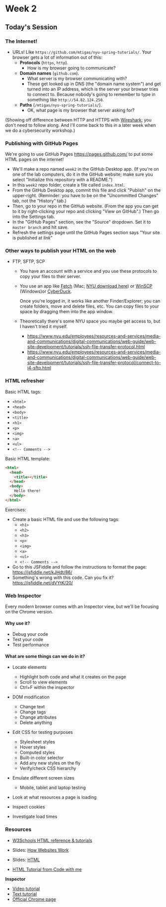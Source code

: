 # Week 2

## Today's Session

### The Internet!

* URLs! Like `https://github.com/mtigas/nyu-spring-tutorials/`. Your browser gets a lot of information out of this:
  * **Protocols** (`https`, `http`).  
    - How is my browser going to communicate?
  * **Domain names** (`github.com`).  
    - What server is my browser communicating with?  
    - These get looked up in DNS (the "domain name system") and get turned into an IP address, which is the server your browser tries to connect to. Because nobody's going to remember to type in something like `http://54.82.124.250`.
  * **Paths** (`/mtigas/nyu-spring-tutorials/`).  
    - OK, what page is my browser that server asking for?

(Showing off difference between HTTP and HTTPS with [Wireshark](https://www.wireshark.org); you don't need to follow along. And I'll come back to this in a later week when we do a cybersecurity workshop.)

### Publishing with GitHub Pages

We're going to use GitHub Pages https://pages.github.com/ to put some HTML pages on the internet!

* We'll make a repo named `week2` in the GitHub Desktop app. (If you're on one of the lab computers, do it in the GitHub website; make sure you select "Initialize this repository with a README.")
* In this `week2` repo folder, create a file called `index.html`.
* From the GitHub Desktop app, commit this file and click "Publish" on the upper-right. (Reminder: you have to be on the "Uncommitted Changes" tab, not the "History" tab.)
* Then, go to your repo in the GitHub website. (From the app you can get to it by right-clicking your repo and clicking "View on GitHub".) Then go into the Settings tab.
* In the "GitHub Pages" section, see the "Source" dropdown. Set it to `master branch` and hit save.
* Refresh the settings page until the GitHub Pages section says "Your site is published at _link_"

### Other ways to publish your HTML on the web

* FTP, SFTP, SCP
  * You have an account with a service and you use these protocols to copy your files to their server.
  * You use an app like [Fetch](http://fetchsoftworks.com/) (Mac; [NYU download here](http://www.nyu.edu/its/software/#fetch)) or [WinSCP](http://winscp.net/eng/index.php) (Windows)or [CyberDuck](https://cyberduck.io/).

    Once you're logged in, it works like another Finder/Explorer; you can create folders, move and delete files, etc. You can copy files to your space by dragging them into the app window.
  * Theoretically there's some NYU space you maybe get access to, but I haven't tried it myself.
    * https://www.nyu.edu/employees/resources-and-services/media-and-communications/digital-communications/web-guide/web-site-development/tutorials/ssh-file-transfer-protocol.html
    * https://www.nyu.edu/employees/resources-and-services/media-and-communications/digital-communications/web-guide/web-site-development/tutorials/ssh-file-transfer-protocol/connect-to-i4-sftp.html

### HTML refresher

Basic HTML tags:
* `<html>`
* `<head>`
* `<body>`
* `<title>`
* `<h1>`
* `<p>`
* `<img>`
* `<a>`
* `<ul>`
* `<!-- Comments -->`

Basic HTML template:
```html
<html>
  <head>
    <title></title>
  </head>
  <body>
    Hello there!
  </body>
</html>
```

Exercises:
* Create a basic HTML file and use the following tags:
  * `<h1>`
  * `<h2>`
  * `<h3>`
  * `<p>`
  * `<img>`
  * `<a>`
  * `<ul>`
  * `<!-- Comments -->`
* Go to this JSFiddle and follow the instructions to format the page: https://jsfiddle.net/kJHdt/86/
* Something's wrong with this code. Can you fix it? https://jsfiddle.net/dVYtK/20/

### Web Inspector

Every modern browser comes with an Inspector view, but we'll be focusing on the Chrome version.

#### Why use it?
- Debug your code
- Test your code
- Test performance

#### What are some things can we do in it?
- Locate elements
    + Highlight both code and what it creates on the page
    + Scroll to view elements
    + Ctrl+F within the inspector

- DOM modification
    + Change text
    + Change tags
    + Change attributes
    + Delete anything

- Edit CSS for testing purposes
    + Stylesheet styles
    + Hover styles
    + Computed styles
    + Built-in color selector
    + Add any new styles on the fly
    + Verify/check CSS hierarchy

- Emulate different screen sizes
    + Mobile, tablet and laptop testing

- Look at what resources a page is loading
- Inspect cookies
- Investigate load times

### Resources

- [W3Schools HTML reference & tutorials](http://www.w3schools.com/html/default.asp)

- Slides: [How Websites Work](https://projects.propublica.org/graphics/images/data-institute/presentations/how-websites-work.pdf)
- Slides: [HTML](https://projects.propublica.org/graphics/images/data-institute/presentations/html.pdf)
- [HTML Tutorial from Code with me](http://codewithme.us/austin/main-curriculum/04-css-intro.html#/)

**Inspector**

- [Video tutorial](http://discover-devtools.codeschool.com/)
- [Text tutorial](http://code.tutsplus.com/tutorials/chrome-dev-tools-markup-and-style--net-27149)
- [Official Chrome page](https://developer.chrome.com/devtools)
